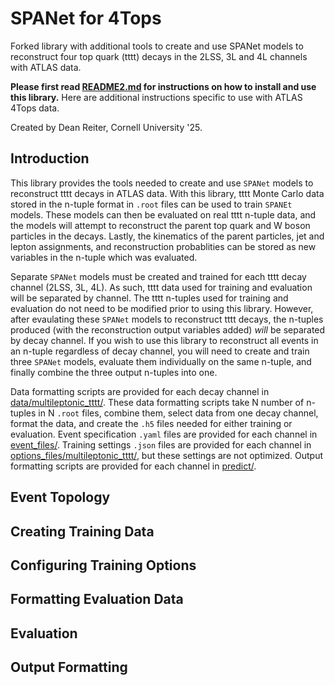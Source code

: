 # SPANet for 4Tops

Forked library with additional tools to create and use SPANet models to reconstruct four top quark (tttt) decays in the 2LSS, 3L and 4L channels with ATLAS data.

**Please first read [README2.md](README2.md) for instructions on how to install and use this library.** Here are additional instructions specific to use with ATLAS 4Tops data.

Created by Dean Reiter, Cornell University '25.


## Introduction

This library provides the tools needed to create and use `SPANet` models to reconstruct tttt decays in ATLAS data. With this library, tttt Monte Carlo data stored in the n-tuple format in `.root` files can be used to train `SPANEt` models. These models can then be evaluated on real tttt n-tuple data, and the models will attempt to reconstruct the parent top quark and W boson particles in the decays. Lastly, the kinematics of the parent particles, jet and lepton assignments, and reconstruction probablities can be stored as new variables in the n-tuple which was evaluated.

Separate `SPANet` models must be created and trained for each tttt decay channel (2LSS, 3L, 4L). As such, tttt data used for training and evaluation will be separated by channel. The tttt n-tuples used for training and evaluation do not need to be modified prior to using this library. However, after evaulating these `SPANet` models to reconstruct tttt decays, the n-tuples produced (with the reconstruction output variables added) *will* be separated by decay channel. If you wish to use this library to reconstruct all events in an n-tuple regardless of decay channel, you will need to create and train three `SPANet` models, evaluate them individually on the same n-tuple, and finally combine the three output n-tuples into one.

Data formatting scripts are provided for each decay channel in [data/multileptonic_tttt/](data/multileptonic_tttt/). These data formatting scripts take N number of n-tuples in N `.root` files, combine them, select data from one decay channel, format the data, and create the `.h5` files needed for either training or evaluation. Event specification `.yaml` files are provided for each channel in [event_files/](event_files/). Training settings `.json` files are provided for each channel in [options_files/multileptonic_tttt/](options_files/multileptonic_tttt/), but these settings are not optimized. Output formatting scripts are provided for each channel in [predict/](predict/).

## Event Topology

## Creating Training Data

## Configuring Training Options

## Formatting Evaluation Data

## Evaluation

## Output Formatting






